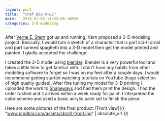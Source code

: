 ```yaml
---
layout: post
title:  "Chef Boy-R-D2"
date:   2018-01-09 11:33:00 +0000
categories: 3-D modeling
---
```

After [Verne E. Stern][ves] got up and running, Vern proposed a 3-D modeling project.  Basically, I would turn a sketch of a character that is part sci-fi droid and part canned spaghetti into a 3-D model then get the model printed and painted.  I gladly accepted the challenge!

I created the 3-D model using [blender][blend].  Blender is a very powerful tool and takes a little time to get familiar with.  I didn't have any habits from other modeling software to forget so I was on my feet after a couple days.  I would recommend getting started watching tutorials on YouTube (huge selection of high quality guides).  After fine tuning my model for 3-D printing I uploaded the work to [Shapeways][shapeways] and had them print the design.  I had the order rushed and it arrived within a week ready for paint.  I interpreted the color scheme and used a basic acrylic paint set to finish the piece.

Here are some pictures of the final product:
[Front view]({{ "www.pmdbar.com/assets/cbrd2-front.jpg" | absolute_url }})

[ves]:http://www.vernestern.com/
[blend]: https://www.blender.org/
[shapeways]:https://www.shapeways.com/
